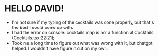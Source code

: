 # HELLO DAVID!

- I'm not sure if my typing of the cocktails was done properly, but that's the best I could come up with.
- I had the error on console: cocktails.map is not a function at Cocktails (Cocktails.tsx:22:21);
- Took me a long time to figure out what was wrong with it, but chatgpt helped. I wouldn't have figure it out on my own.
